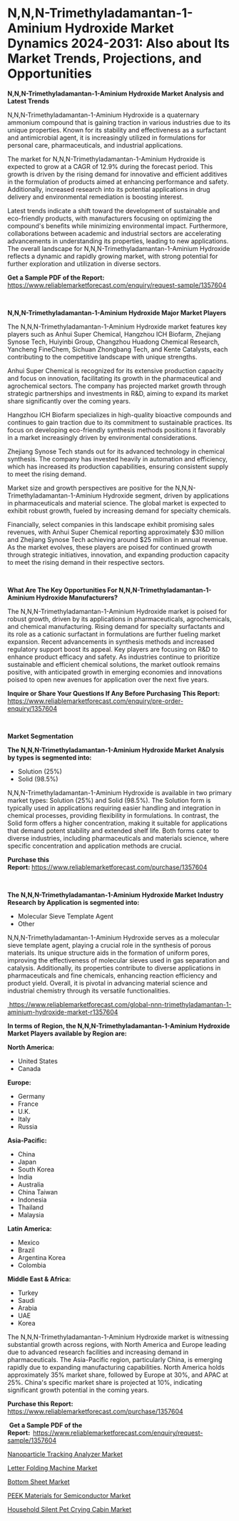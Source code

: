 <p><h1>N,N,N-Trimethyladamantan-1-Aminium Hydroxide Market Dynamics 2024-2031: Also about Its Market Trends, Projections, and Opportunities</h1></p><p><strong>N,N,N-Trimethyladamantan-1-Aminium Hydroxide Market Analysis and Latest Trends</strong></p>
<p><p>N,N,N-Trimethyladamantan-1-Aminium Hydroxide is a quaternary ammonium compound that is gaining traction in various industries due to its unique properties. Known for its stability and effectiveness as a surfactant and antimicrobial agent, it is increasingly utilized in formulations for personal care, pharmaceuticals, and industrial applications.</p><p>The market for N,N,N-Trimethyladamantan-1-Aminium Hydroxide is expected to grow at a CAGR of 12.9% during the forecast period. This growth is driven by the rising demand for innovative and efficient additives in the formulation of products aimed at enhancing performance and safety. Additionally, increased research into its potential applications in drug delivery and environmental remediation is boosting interest.</p><p>Latest trends indicate a shift toward the development of sustainable and eco-friendly products, with manufacturers focusing on optimizing the compound's benefits while minimizing environmental impact. Furthermore, collaborations between academic and industrial sectors are accelerating advancements in understanding its properties, leading to new applications. The overall landscape for N,N,N-Trimethyladamantan-1-Aminium Hydroxide reflects a dynamic and rapidly growing market, with strong potential for further exploration and utilization in diverse sectors.</p></p>
<p><strong>Get a Sample PDF of the Report:&nbsp;</strong> <a href="https://www.reliablemarketforecast.com/enquiry/request-sample/1357604?utm_campaign=1141&utm_medium=2&utm_source=Github&utm_content=ia&utm_term=05122024&utm_id=nnn-trimethyladamantan-1-aminium-hydroxide">https://www.reliablemarketforecast.com/enquiry/request-sample/1357604</a></p>
<p>&nbsp;</p>
<p><strong>N,N,N-Trimethyladamantan-1-Aminium Hydroxide Major Market Players</strong></p>
<p><p>The N,N,N-Trimethyladamantan-1-Aminium Hydroxide market features key players such as Anhui Super Chemical, Hangzhou ICH Biofarm, Zhejiang Synose Tech, Huiyinbi Group, Changzhou Huadong Chemical Research, Yancheng FineChem, Sichuan Zhongbang Tech, and Kente Catalysts, each contributing to the competitive landscape with unique strengths.</p><p>Anhui Super Chemical is recognized for its extensive production capacity and focus on innovation, facilitating its growth in the pharmaceutical and agrochemical sectors. The company has projected market growth through strategic partnerships and investments in R&D, aiming to expand its market share significantly over the coming years.</p><p>Hangzhou ICH Biofarm specializes in high-quality bioactive compounds and continues to gain traction due to its commitment to sustainable practices. Its focus on developing eco-friendly synthesis methods positions it favorably in a market increasingly driven by environmental considerations.</p><p>Zhejiang Synose Tech stands out for its advanced technology in chemical synthesis. The company has invested heavily in automation and efficiency, which has increased its production capabilities, ensuring consistent supply to meet the rising demand.</p><p>Market size and growth perspectives are positive for the N,N,N-Trimethyladamantan-1-Aminium Hydroxide segment, driven by applications in pharmaceuticals and material science. The global market is expected to exhibit robust growth, fueled by increasing demand for specialty chemicals.</p><p>Financially, select companies in this landscape exhibit promising sales revenues, with Anhui Super Chemical reporting approximately $30 million and Zhejiang Synose Tech achieving around $25 million in annual revenue. As the market evolves, these players are poised for continued growth through strategic initiatives, innovation, and expanding production capacity to meet the rising demand in their respective sectors.</p></p>
<p>&nbsp;</p>
<p><strong>What Are The Key Opportunities For N,N,N-Trimethyladamantan-1-Aminium Hydroxide Manufacturers?</strong></p>
<p><p>The N,N,N-Trimethyladamantan-1-Aminium Hydroxide market is poised for robust growth, driven by its applications in pharmaceuticals, agrochemicals, and chemical manufacturing. Rising demand for specialty surfactants and its role as a cationic surfactant in formulations are further fueling market expansion. Recent advancements in synthesis methods and increased regulatory support boost its appeal. Key players are focusing on R&D to enhance product efficacy and safety. As industries continue to prioritize sustainable and efficient chemical solutions, the market outlook remains positive, with anticipated growth in emerging economies and innovations poised to open new avenues for application over the next five years.</p></p>
<p><strong>Inquire or Share Your Questions If Any Before Purchasing This Report:</strong> <a href="https://www.reliablemarketforecast.com/enquiry/pre-order-enquiry/1357604?utm_campaign=1141&utm_medium=2&utm_source=Github&utm_content=ia&utm_term=05122024&utm_id=nnn-trimethyladamantan-1-aminium-hydroxide">https://www.reliablemarketforecast.com/enquiry/pre-order-enquiry/1357604</a></p>
<p>&nbsp;</p>
<p><strong>Market Segmentation</strong></p>
<p><strong>The N,N,N-Trimethyladamantan-1-Aminium Hydroxide Market Analysis by types is segmented into:</strong></p>
<p><ul><li>Solution (25%)</li><li>Solid (98.5%)</li></ul></p>
<p><p>N,N,N-Trimethyladamantan-1-Aminium Hydroxide is available in two primary market types: Solution (25%) and Solid (98.5%). The Solution form is typically used in applications requiring easier handling and integration in chemical processes, providing flexibility in formulations. In contrast, the Solid form offers a higher concentration, making it suitable for applications that demand potent stability and extended shelf life. Both forms cater to diverse industries, including pharmaceuticals and materials science, where specific concentration and application methods are crucial.</p></p>
<p><strong>Purchase this Report:&nbsp;</strong><a href="https://www.reliablemarketforecast.com/purchase/1357604?utm_campaign=1141&utm_medium=2&utm_source=Github&utm_content=ia&utm_term=05122024&utm_id=nnn-trimethyladamantan-1-aminium-hydroxide">https://www.reliablemarketforecast.com/purchase/1357604</a></p>
<p>&nbsp;</p>
<p><strong>The N,N,N-Trimethyladamantan-1-Aminium Hydroxide Market Industry Research by Application is segmented into:</strong></p>
<p><ul><li>Molecular Sieve Template Agent</li><li>Other</li></ul></p>
<p><p>N,N,N-Trimethyladamantan-1-Aminium Hydroxide serves as a molecular sieve template agent, playing a crucial role in the synthesis of porous materials. Its unique structure aids in the formation of uniform pores, improving the effectiveness of molecular sieves used in gas separation and catalysis. Additionally, its properties contribute to diverse applications in pharmaceuticals and fine chemicals, enhancing reaction efficiency and product yield. Overall, it is pivotal in advancing material science and industrial chemistry through its versatile functionalities.</p></p>
<p><a href="https://www.reliablemarketforecast.com/global-nnn-trimethyladamantan-1-aminium-hydroxide-market-r1357604?utm_campaign=1141&utm_medium=2&utm_source=Github&utm_content=ia&utm_term=05122024&utm_id=nnn-trimethyladamantan-1-aminium-hydroxide">&nbsp;https://www.reliablemarketforecast.com/global-nnn-trimethyladamantan-1-aminium-hydroxide-market-r1357604</a></p>
<p><strong>In terms of Region, the N,N,N-Trimethyladamantan-1-Aminium Hydroxide Market Players available by Region are:</strong></p>
<p>
    <p> <strong> North America: </strong>
        <ul>
            <li>United States</li>
            <li>Canada</li>
        </ul>
        </p> 
    <p> <strong> Europe: </strong>
        <ul>
            <li>Germany</li>
            <li>France</li>
            <li>U.K.</li>
            <li>Italy</li>
            <li>Russia</li>
        </ul>
        </p> 
    <p> <strong> Asia-Pacific: </strong>
        <ul>
            <li>China</li>
            <li>Japan</li>
            <li>South Korea</li>
            <li>India</li>
            <li>Australia</li>
            <li>China Taiwan</li>
            <li>Indonesia</li>
            <li>Thailand</li>
            <li>Malaysia</li>
        </ul>
        </p> 
    <p> <strong> Latin America: </strong>
        <ul>
            <li>Mexico</li>
            <li>Brazil</li>
            <li>Argentina Korea</li>
            <li>Colombia</li>
        </ul>
        </p> 
    <p> <strong> Middle East & Africa: </strong>
        <ul>
            <li>Turkey</li>
            <li>Saudi</li>
            <li>Arabia</li>
            <li>UAE</li>
            <li>Korea</li>
        </ul>
    </p>
    </p>
<p><p>The N,N,N-Trimethyladamantan-1-Aminium Hydroxide market is witnessing substantial growth across regions, with North America and Europe leading due to advanced research facilities and increasing demand in pharmaceuticals. The Asia-Pacific region, particularly China, is emerging rapidly due to expanding manufacturing capabilities. North America holds approximately 35% market share, followed by Europe at 30%, and APAC at 25%. China's specific market share is projected at 10%, indicating significant growth potential in the coming years.</p></p>
<p><strong>Purchase this Report: </strong><a href="https://www.reliablemarketforecast.com/purchase/1357604?utm_campaign=1141&utm_medium=2&utm_source=Github&utm_content=ia&utm_term=05122024&utm_id=nnn-trimethyladamantan-1-aminium-hydroxide">https://www.reliablemarketforecast.com/purchase/1357604</a></p>
<p>&nbsp;<strong>Get a Sample PDF of the Report:&nbsp;&nbsp;</strong><a href="https://www.reliablemarketforecast.com/enquiry/request-sample/1357604?utm_campaign=1141&utm_medium=2&utm_source=Github&utm_content=ia&utm_term=05122024&utm_id=nnn-trimethyladamantan-1-aminium-hydroxide">https://www.reliablemarketforecast.com/enquiry/request-sample/1357604</a></p>
<p><strong></strong></p>
<p><p><a href="https://www.linkedin.com/pulse/competitive-analysis-nanoparticle-tracking-analyzer-market-2okof?utm_campaign=1141&utm_medium=2&utm_source=Github&utm_content=ia&utm_term=05122024&utm_id=nnn-trimethyladamantan-1-aminium-hydroxide">Nanoparticle Tracking Analyzer Market</a></p><p><a href="https://www.linkedin.com/pulse/letter-folding-machine-market-size-share-growth-analysis-type-mwa8f?utm_campaign=1141&utm_medium=2&utm_source=Github&utm_content=ia&utm_term=05122024&utm_id=nnn-trimethyladamantan-1-aminium-hydroxide">Letter Folding Machine Market</a></p><p><a href="https://www.linkedin.com/pulse/challenges-opportunities-bottom-sheet-market-sales-volume-ci4se?utm_campaign=1141&utm_medium=2&utm_source=Github&utm_content=ia&utm_term=05122024&utm_id=nnn-trimethyladamantan-1-aminium-hydroxide">Bottom Sheet Market</a></p><p><a href="https://issuu.com/reportprime-2/docs/peek-materials-for-semiconductor-market-size-2030.?utm_campaign=1141&utm_medium=2&utm_source=Github&utm_content=ia&utm_term=05122024&utm_id=nnn-trimethyladamantan-1-aminium-hydroxide">PEEK Materials for Semiconductor Market</a></p><p><a href="https://issuu.com/reportprime-2/docs/household-silent-pet-crying-cabin-market-size-2030?utm_campaign=1141&utm_medium=2&utm_source=Github&utm_content=ia&utm_term=05122024&utm_id=nnn-trimethyladamantan-1-aminium-hydroxide">Household Silent Pet Crying Cabin Market</a></p></p>